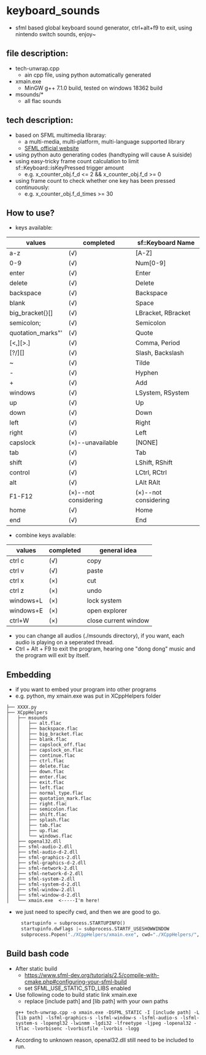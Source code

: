 # keyboard_sounds

* sfml based global keyboard sound generator, ctrl+alt+f9 to exit, using nintendo switch sounds, enjoy~

## file description:
* tech-unwrap.cpp
  * ain cpp file, using python automatically generated
* xmain.exe
  * MinGW g++ 7.1.0 build, tested on windows 18362 build
* msounds/*
  * all flac sounds

## tech description:
* based on SFML multimedia libraray:
  * a multi-media, multi-platform, multi-language supported library
  * [SFML official website](https://www.sfml-dev.org/)
* using python auto generating codes (handtyping will cause A suiside)
* using easy-tricky frame count calculation to limit sf::Keyboard::isKeyPressed trigger amount
  * e.g. x_counter_obj.f_d <= 2 && x_counter_obj.f_d >= 0
* using frame count to check whether one key has been pressed continuously:
  * e.g. x_counter_obj.f_d_times >= 30

## How to use?
* keys available:

|      values       |      completed       |  sf::Keyboard Name   |
| ----------------- | -------------------- | -------------------- |
| a-z               | (√)                  | [A-Z]                |
| 0-9               | (√)                  | Num[0-9]             |
| enter             | (√)                  | Enter                |
| delete            | (√)                  | Delete               |
| backspace         | (√)                  | Backspace            |
| blank             | (√)                  | Space                |
| big_bracket{}[]   | (√)                  | LBracket, RBracket   |
| semicolon;        | (√)                  | Semicolon            |
| quotation_marks"' | (√)                  | Quote                |
| [<,][>.]          | (√)                  | Comma, Period        |
| [?/][\]           | (√)                  | Slash, Backslash     |
| ~                 | (√)                  | Tilde                |
| -                 | (√)                  | Hyphen               |
| +                 | (√)                  | Add                  |
| windows           | (√)                  | LSystem, RSystem     |
| up                | (√)                  | Up                   |
| down              | (√)                  | Down                 |
| left              | (√)                  | Right                |
| right             | (√)                  | Left                 |
| capslock          | (×)--unavailable     | [NONE]               |
| tab               | (√)                  | Tab                  |
| shift             | (√)                  | LShift, RShift       |
| control           | (√)                  | LCtrl, RCtrl         |
| alt               | (√)                  | LAlt RAlt            |
| F1-F12            | (×)--not considering | (×)--not considering |
| home              | (√)                  | Home                 |
| end               | (√)                  | End                  |

* combine keys available:

|  values   | completed |     general idea     |
| --------- | --------- | -------------------- |
| ctrl c    | (√)       | copy                 |
| ctrl v    | (√)       | paste                |
| ctrl x    | (×)       | cut                  |
| ctrl z    | (×)       | undo                 |
| windows+L | (×)       | lock system          |
| windows+E | (×)       | open explorer        |
| ctrl+W    | (×)       | close current window |

* you can change all audios (./msounds directory), if you want, each audio is playing on a seperated thread.
* Ctrl + Alt + F9 to exit the program, hearing one "dong dong" music and the program will exit by itself.

## Embedding
* if you want to embed your program into other programs
* e.g. python, my xmain.exe was put in XCppHelpers folder
```
├── XXXX.py
├── XCppHelpers
│   ├── msounds
│   │   ├── alt.flac
│   │   ├── backspace.flac
│   │   ├── big_bracket.flac
│   │   ├── blank.flac
│   │   ├── capslock_off.flac
│   │   ├── capslock_on.flac
│   │   ├── continue.flac
│   │   ├── ctrl.flac
│   │   ├── delete.flac
│   │   ├── down.flac
│   │   ├── enter.flac
│   │   ├── exit.flac
│   │   ├── left.flac
│   │   ├── normal_type.flac
│   │   ├── quotation_mark.flac
│   │   ├── right.flac
│   │   ├── semicolon.flac
│   │   ├── shift.flac
│   │   ├── splash.flac
│   │   ├── tab.flac
│   │   ├── up.flac
│   │   └── windows.flac
│   ├── openal32.dll
│   ├── sfml-audio-2.dll
│   ├── sfml-audio-d-2.dll
│   ├── sfml-graphics-2.dll
│   ├── sfml-graphics-d-2.dll
│   ├── sfml-network-2.dll
│   ├── sfml-network-d-2.dll
│   ├── sfml-system-2.dll
│   ├── sfml-system-d-2.dll
│   ├── sfml-window-2.dll
│   ├── sfml-window-d-2.dll
│   └── xmain.exe  <-----I'm here!
```
* we just need to specify cwd, and then we are good to go.
  ``` python
    startupinfo = subprocess.STARTUPINFO()
    startupinfo.dwFlags |= subprocess.STARTF_USESHOWWINDOW
    subprocess.Popen("./XCppHelpers/xmain.exe", cwd="./XCppHelpers/", shell = False, startupinfo = startupinfo)
  ```

## Build bash code
* After static build
  * https://www.sfml-dev.org/tutorials/2.5/compile-with-cmake.php#configuring-your-sfml-build
  * set SFML_USE_STATIC_STD_LIBS enabled
* Use following code to build static link xmain.exe
  * replace [include path] and [lib path] with your own paths
  ```
  g++ tech-unwrap.cpp -o xmain.exe -DSFML_STATIC -I [include path] -L [lib path] -lsfml-graphics-s -lsfml-window-s -lsfml-audio-s -lsfml-system-s -lopengl32 -lwinmm -lgdi32 -lfreetype -ljpeg -lopenal32 -lflac -lvorbisenc -lvorbisfile -lvorbis -logg
  ```
* According to unknown reason, openal32.dll still need to be included to run.